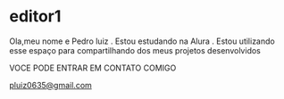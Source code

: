 # editor1 
Ola,meu nome e Pedro luiz
. Estou estudando na Alura
. Estou utilizando esse espaço para compartilhando dos meus projetos desenvolvidos

VOCE PODE ENTRAR EM CONTATO COMIGO

pluiz0635@gmail.com
